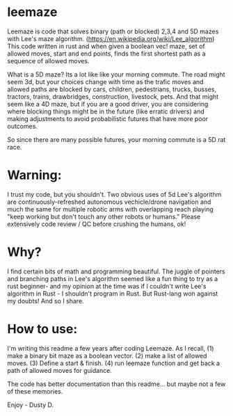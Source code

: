 # leemaze
Leemaze is code that solves binary (path or blocked) 2,3,4 and 5D mazes with Lee's maze algorithm. (https://en.wikipedia.org/wiki/Lee_algorithm)   This code written in rust and when given a boolean vec! maze, set of allowed moves, start and end points, finds the first shortest path as a sequence of allowed moves. 

What is a 5D maze?  Its a lot like like your morning commute.  The road might seem 3d, but your choices change with time as the trafic
moves and allowed paths are blocked by cars,  children, pedestrians, trucks, busses, tractors, trains, drawbridges, construction, livestock, pets.
And that might seem like a 4D maze, but if you are a good driver, you are considering where blocking things might be in the future
(like erratic drivers) and making adjustments to avoid probabilistic futures that have more poor outcomes.  
 
So since there are many possible futures, your morning commute is a 5D rat race.  

# Warning:
I trust my code, but you shouldn't.  Two obvious uses of 5d Lee's algorithm are continuously-refreshed autonomous vechicle/drone navigation and much the same for multiple robotic arms with overlapping reach playing "keep working but don't touch any other robots or humans."   Please extensively code review / QC before crushing the humans, ok!  

# Why?  
I find certain bits of math and programming beautiful.  The juggle of pointers and branching paths in Lee's algorithm seemed like a
fun thing to try as a rust beginner- and my opinion at the time was if I couldn't write Lee's algorithm in Rust - I shouldn't program in Rust.  But Rust-lang won against my doubts!  And so I share.

# How to use:
I'm writing this readme a few years after coding Leemaze.  As I recall, (1) make a binary bit maze as a boolean vector.  (2) make a list of allowed moves. (3) Define a start & finish. (4) run leemaze function and get back a path of allowed moves for guidance.

The code has better documentation than this readme... but maybe not a few of these memories.

Enjoy - Dusty D.
 
 
